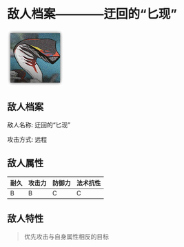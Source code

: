 # 敌人档案————迂回的“匕现”

![迂回的“匕现”](./eneIcons/迂回的“匕现”.png)

## 敌人档案

敌人名称: 迂回的“匕现”

攻击方式: 远程

## 敌人属性

| 耐久      | 攻击力  | 防御力 | 法术抗性 |
|---------|------|-----|------|
| B | B | C | C |

## 敌人特性
> 优先攻击与自身属性相反的目标
